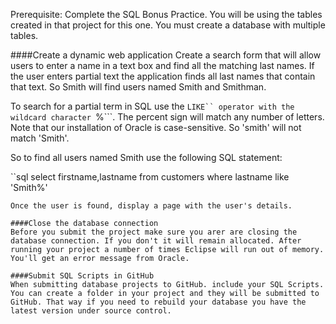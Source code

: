 <!--djw:done-->
Prerequisite: Complete the SQL Bonus Practice. You will be using the tables created in that project for this one. You must create a database with multiple tables.

####Create a dynamic web application
Create a search form that will allow users to enter a name in a text box and find all the matching last names. If the user enters partial text the application finds all last names that contain that text. So Smith will find users named Smith and Smithman.

To search for a partial term in SQL use the ```LIKE`` operator with the wildcard character ```%```. The percent sign will match any number of letters. Note that our installation of Oracle is case-sensitive. So 'smith' will not match 'Smith'.

So to find all users named Smith use the following SQL statement:

``sql
select firstname,lastname from customers where lastname like 'Smith%'
```
Once the user is found, display a page with the user's details.

####Close the database connection
Before you submit the project make sure you arer are closing the database connection. If you don't it will remain allocated. After running your project a number of times Eclipse will run out of memory. You'll get an error message from Oracle.

####Submit SQL Scripts in GitHub 
When submitting database projects to GitHub. include your SQL Scripts. You can create a folder in your project and they will be submitted to GitHub. That way if you need to rebuild your database you have the latest version under source control.